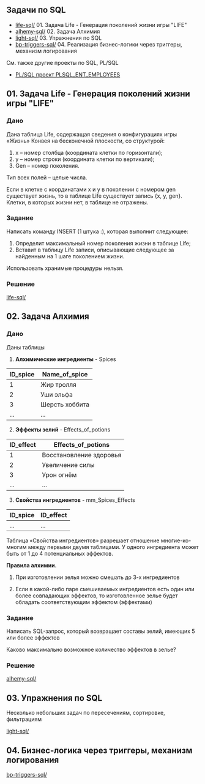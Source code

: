 ## Задачи по SQL
- [life-sql/](./life-sql/)   01. Задача Life - Генерация поколений жизни игры "LIFE"
- [alhemy-sql/](./alhemy-sql/) 02. Задача Алхимия
- [light-sql/](./light-sql/) 03. Упражнения по SQL
- [bp-triggers-sql/](./bp-triggers-sql/) 04. Реализация бизнес-логики через триггеры, механизм логирования

См. также другие проекты по SQL, PL/SQL
* [PL/SQL проект PLSQL_ENT_EMPLOYEES](https://github.com/vlad-shestakov/ent-employees-plsql)


## 01. Задача Life - Генерация поколений жизни игры "LIFE"

### Дано
Дана таблица Life, содержащая сведения о конфигурациях игры «Жизнь» Конвея на бесконечной плоскости, со структурой: 
1)  x – номер столбца (координата клетки по горизонтали);
2)  y – номер строки (координата клетки по вертикали);
3)	Gen – номер поколения.

Тип всех полей – целые числа.

Если в клетке с координатами x и y в поколении с номером gen существует жизнь, то в таблице Life существует запись {x, y, gen}. Клетки, в которых жизни нет, в таблице не отражены.

### Задание
Написать команду INSERT (1 штука :), которая выполнит следующее:
1)	Определит максимальный номер поколения жизни в таблице Life;
2)	Вставит в таблицу Life записи, описывающие следующее за найденным на 1 шаге поколением жизни.

Использовать хранимые процедуры нельзя.


### Решение

[life-sql/](./life-sql/)



## 02. Задача Алхимия

### Дано
Даны таблицы

1.  **Алхимические ингредиенты** - Spices

|             ID_spice            |          Name_of_spice          |
|--------------------------------|--------------------------------|
| 1 | Жир тролля |
| 2 | Уши эльфа |
| 3 | Шерсть хоббита |
| ... | ... |

2.  **Эффекты зелий** - Effects_of_potions
  
|             ID_effect            |          Effects_of_potions          |
|--------------------------------|--------------------------------|
| 1 | Восстановление здоровья |
| 2 | Увеличение силы |
| 3 | Урон огнём |
| ... | ... |

3.  **Свойства ингредиентов** -  mm_Spices_Effects

|             ID_spice            |          ID_effect          |
|--------------------------------|--------------------------------|
| ... | ... |

Таблица «Свойства ингредиентов» разрешает отношение многие-ко-многим между первыми двумя таблицами.  У одного ингредиента может быть от 1 до 4 потенциальных эффектов.

**Правила алхимии.**

1.	При изготовлении зелья можно смешать до 3-х ингредиентов

2.	Если в какой-либо паре смешиваемых ингредиентов есть один или более совпадающих эффектов, то изготовленное зелье будет обладать соответствующим эффектом (эффектами)

### Задание

Написать SQL-запрос, который возвращает составы зелий, имеющих 5 или более эффектов

Каково максимально возможное количество эффектов в зелье?


### Решение

[alhemy-sql/](./alhemy-sql/)


## 03. Упражнения по SQL

Несколько небольших задач по пересечениям, сортировке, фильтрациям

[light-sql/](./light-sql/)

## 04. Бизнес-логика через триггеры, механизм логирования

[bp-triggers-sql/](./bp-triggers-sql/)
